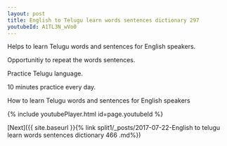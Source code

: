 ```yaml
---
layout: post
title: English to Telugu learn words sentences dictionary 297 
youtubeId: A1TL3N_wVo0
---
```

 
 
Helps to learn Telugu words and sentences for English speakers.

Opportunitiy to repeat the words sentences. 

Practice Telugu language. 
 
10 minutes practice every day. 
 
How to learn Telugu words and sentences for English speakers 
 
{% include youtubePlayer.html id=page.youtubeId %}
 
 
[Next]({{ site.baseurl }}{% link  split1/_posts/2017-07-22-English to telugu learn words sentences dictionary 466 .md%})
 
